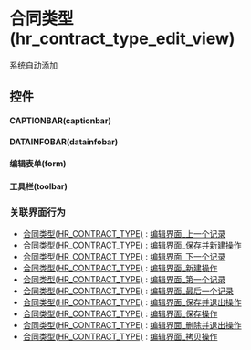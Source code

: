 # 合同类型(hr_contract_type_edit_view)  <!-- {docsify-ignore-all} -->


系统自动添加



## 控件
#### CAPTIONBAR(captionbar)
#### DATAINFOBAR(datainfobar)
#### 编辑表单(form)
#### 工具栏(toolbar)


### 关联界面行为
  * [合同类型(HR_CONTRACT_TYPE)](module/hr/hr_contract_type) : [编辑界面_上一个记录](module/hr/hr_contract_type#界面行为)
  * [合同类型(HR_CONTRACT_TYPE)](module/hr/hr_contract_type) : [编辑界面_保存并新建操作](module/hr/hr_contract_type#界面行为)
  * [合同类型(HR_CONTRACT_TYPE)](module/hr/hr_contract_type) : [编辑界面_下一个记录](module/hr/hr_contract_type#界面行为)
  * [合同类型(HR_CONTRACT_TYPE)](module/hr/hr_contract_type) : [编辑界面_新建操作](module/hr/hr_contract_type#界面行为)
  * [合同类型(HR_CONTRACT_TYPE)](module/hr/hr_contract_type) : [编辑界面_第一个记录](module/hr/hr_contract_type#界面行为)
  * [合同类型(HR_CONTRACT_TYPE)](module/hr/hr_contract_type) : [编辑界面_最后一个记录](module/hr/hr_contract_type#界面行为)
  * [合同类型(HR_CONTRACT_TYPE)](module/hr/hr_contract_type) : [编辑界面_保存并退出操作](module/hr/hr_contract_type#界面行为)
  * [合同类型(HR_CONTRACT_TYPE)](module/hr/hr_contract_type) : [编辑界面_保存操作](module/hr/hr_contract_type#界面行为)
  * [合同类型(HR_CONTRACT_TYPE)](module/hr/hr_contract_type) : [编辑界面_删除并退出操作](module/hr/hr_contract_type#界面行为)
  * [合同类型(HR_CONTRACT_TYPE)](module/hr/hr_contract_type) : [编辑界面_拷贝操作](module/hr/hr_contract_type#界面行为)

<script>
 const { createApp } = Vue
  createApp({
    data() {
      return {

      }
    }
  }).use(ElementPlus).mount('#app')
</script>